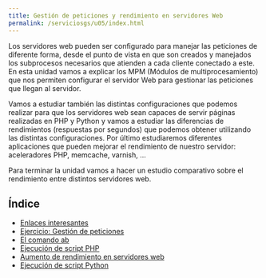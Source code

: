 ```yaml
---
title: Gestión de peticiones y rendimiento en servidores Web
permalink: /serviciosgs/u05/index.html
---
```


Los servidores web pueden ser configurado para manejar las peticiones de diferente forma, desde el punto de vista en que son creados y manejados los subprocesos necesarios que atienden a cada cliente conectado a este. En esta unidad vamos a explicar los MPM (Módulos de multiprocesamiento) que nos permiten configurar el servidor Web para gestionar las peticiones que llegan al servidor.

Vamos a estudiar también las distintas configuraciones que podemos realizar para que los servidores web sean capaces de servir páginas realizadas en PHP y Python y vamos a estudiar las diferencias de rendimientos (respuestas por segundos) que podemos obtener utilizando las distintas configuraciones. Por último estudiaremos diferentes aplicaciones que pueden mejorar el rendimiento de nuestro servidor: aceleradores PHP, memcache, varnish, ...

Para terminar la unidad vamos a hacer un estudio comparativo sobre el rendimiento entre distintos servidores web.

## Índice

* [Enlaces interesantes](enlaces.html)
* [Ejercicio: Gestión de peticiones](ejercicio1.html)
* [El comando ab](ab.html)
* [Ejecución de script PHP](script_php.html)
* [Aumento de rendimiento en servidores web](aumento_rendimiento.html)
* [Ejecución de script Python](script_python.html)

<!--
## Prácticas

* [Práctica: Ejecución de scripts PHP y Python. Rendimiento](practica.html)
-->